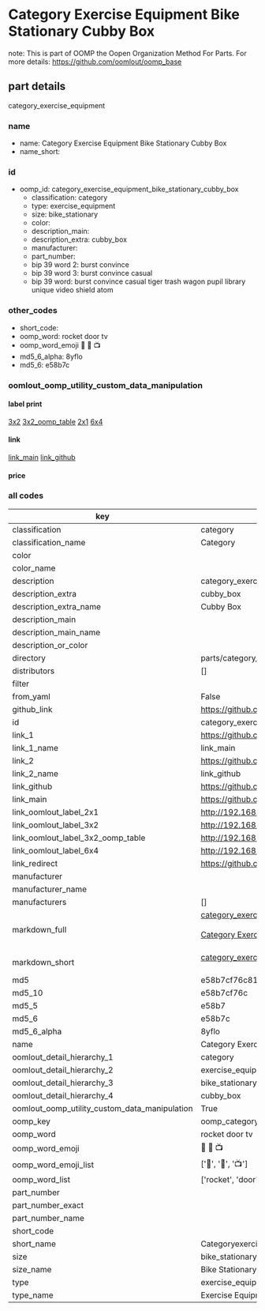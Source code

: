 # Category Exercise Equipment Bike Stationary Cubby Box  

note: This is part of OOMP the Oopen Organization Method For Parts. For more details: https://github.com/oomlout/oomp_base

##  part details
  



category_exercise_equipment



### name
* name: Category Exercise Equipment Bike Stationary Cubby Box
* name_short: 
### id
* oomp_id: category_exercise_equipment_bike_stationary_cubby_box
  * classification: category
  * type: exercise_equipment
  * size: bike_stationary
  * color: 
  * description_main: 
  * description_extra: cubby_box
  * manufacturer: 
  * part_number: 
  * bip 39 word 2: burst convince
  * bip 39 word 3: burst convince casual
  * bip 39 word: burst convince casual tiger trash wagon pupil library unique video shield atom

### other_codes
* short_code: 
* oomp_word: rocket door tv
* oomp_word_emoji :rocket: :door: :tv:
* md5_6_alpha: 8yflo
* md5_6: e58b7c






### oomlout_oomp_utility_custom_data_manipulation
#### label print
[3x2](http://192.168.1.245:1112/?label=oomp%208yflo)
[3x2_oomp_table](http://192.168.1.108:1112/?label=oomp%208yflo)
[2x1](http://192.168.1.242:1112/?label=oomp%208yflo)
[6x4](http://192.168.1.55:1112/?label=oomp%208yflo)    

#### link

[link_main](https://github.com/oomlout/oomlout_oomp_version_1_messy/tree/main/parts/category_exercise_equipment_bike_stationary_cubby_box) [link_github](https://github.com/oomlout/oomlout_oomp_version_1_messy/tree/main/parts/category_exercise_equipment_bike_stationary_cubby_box)                             

#### price







### all codes 
| key | value |  
| --- | --- |  
| classification | category |  
| classification_name | Category |  
| color |  |  
| color_name |  |  
| description | category_exercise_equipment |  
| description_extra | cubby_box |  
| description_extra_name | Cubby Box |  
| description_main |  |  
| description_main_name |  |  
| description_or_color |   |  
| directory | parts/category_exercise_equipment_bike_stationary_cubby_box |  
| distributors | [] |  
| filter |  |  
| from_yaml | False |  
| github_link | https://github.com/oomlout/oomlout_oomp_part_src/tree/main/parts/category_exercise_equipment_bike_stationary_cubby_box |  
| id | category_exercise_equipment_bike_stationary_cubby_box |  
| link_1 | https://github.com/oomlout/oomlout_oomp_version_1_messy/tree/main/parts/category_exercise_equipment_bike_stationary_cubby_box |  
| link_1_name | link_main |  
| link_2 | https://github.com/oomlout/oomlout_oomp_version_1_messy/tree/main/parts/category_exercise_equipment_bike_stationary_cubby_box |  
| link_2_name | link_github |  
| link_github | https://github.com/oomlout/oomlout_oomp_version_1_messy/tree/main/parts/category_exercise_equipment_bike_stationary_cubby_box |  
| link_main | https://github.com/oomlout/oomlout_oomp_version_1_messy/tree/main/parts/category_exercise_equipment_bike_stationary_cubby_box |  
| link_oomlout_label_2x1 | http://192.168.1.242:1112/?label=oomp%208yflo |  
| link_oomlout_label_3x2 | http://192.168.1.245:1112/?label=oomp%208yflo |  
| link_oomlout_label_3x2_oomp_table | http://192.168.1.108:1112/?label=oomp%208yflo |  
| link_oomlout_label_6x4 | http://192.168.1.55:1112/?label=oomp%208yflo |  
| link_redirect | https://github.com/oomlout/oomlout_oomp_version_1_messy/tree/main/parts/category_exercise_equipment_bike_stationary_cubby_box |  
| manufacturer |  |  
| manufacturer_name |  |  
| manufacturers | [] |  
| markdown_full | [category_exercise_equipment_bike_stationary_cubby_box](none)<br>[](none)<br>[Category Exercise Equipment Bike Stationary Cubby Box](none)<br><br> |  
| markdown_short | [category_exercise_equipment_bike_stationary_cubby_box](none)<br><br> |  
| md5 | e58b7cf76c8115bfd973be1e474be0f6 |  
| md5_10 | e58b7cf76c |  
| md5_5 | e58b7 |  
| md5_6 | e58b7c |  
| md5_6_alpha | 8yflo |  
| name | Category Exercise Equipment Bike Stationary Cubby Box |  
| oomlout_detail_hierarchy_1 | category |  
| oomlout_detail_hierarchy_2 | exercise_equipment |  
| oomlout_detail_hierarchy_3 | bike_stationary |  
| oomlout_detail_hierarchy_4 | cubby_box |  
| oomlout_oomp_utility_custom_data_manipulation | True |  
| oomp_key | oomp_category_exercise_equipment_bike_stationary_cubby_box |  
| oomp_word | rocket door tv |  
| oomp_word_emoji | :rocket: :door: :tv: |  
| oomp_word_emoji_list | [':rocket:', ':door:', ':tv:'] |  
| oomp_word_list | ['rocket', 'door', 'tv'] |  
| part_number |  |  
| part_number_exact |  |  
| part_number_name |  |  
| short_code |  |  
| short_name | Categoryexerciseequipment |  
| size | bike_stationary |  
| size_name | Bike Stationary |  
| type | exercise_equipment |  
| type_name | Exercise Equipment |  
